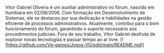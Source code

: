 Vitor Gabriel Oliveira é um auxiliar administrativo no fórum, nascido em Itumbiara em 02/08/2006. Com formação em Desenvolvimento de Sistemas, ele se destacou por sua dedicação e habilidades na gestão eficiente de processos administrativos. Atualmente, contribui para o bom funcionamento do fórum, garantindo o suporte necessário aos procedimentos judiciais. Fora de seu trabalho, Vitor Gabriel desfruta de explorar novas tecnologias e passar tempo ao ar livre.
  [![https://github.com/Vg-games/Jogos-VG/edit/main/README.md]]
